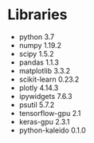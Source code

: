 # Libraries

* python 3.7
* numpy 1.19.2 
* scipy 1.5.2 
* pandas 1.1.3 
* matplotlib 3.3.2 
* scikit-learn 0.23.2
* plotly 4.14.3 
* ipywidgets 7.6.3 
* psutil 5.7.2 
* tensorflow-gpu 2.1 
* keras-gpu 2.3.1  
* python-kaleido 0.1.0 

